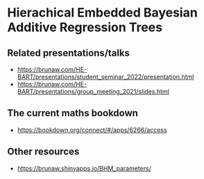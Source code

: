 # Hierachical Embedded Bayesian Additive Regression Trees 



## Related presentations/talks
- https://brunaw.com/HE-BART/presentations/student_seminar_2022/presentation.html
- https://brunaw.com/HE-BART/presentations/group_meeting_2021/slides.html

## The current maths bookdown
- https://bookdown.org/connect/#/apps/6266/access

## Other resources
- https://brunaw.shinyapps.io/BHM_parameters/